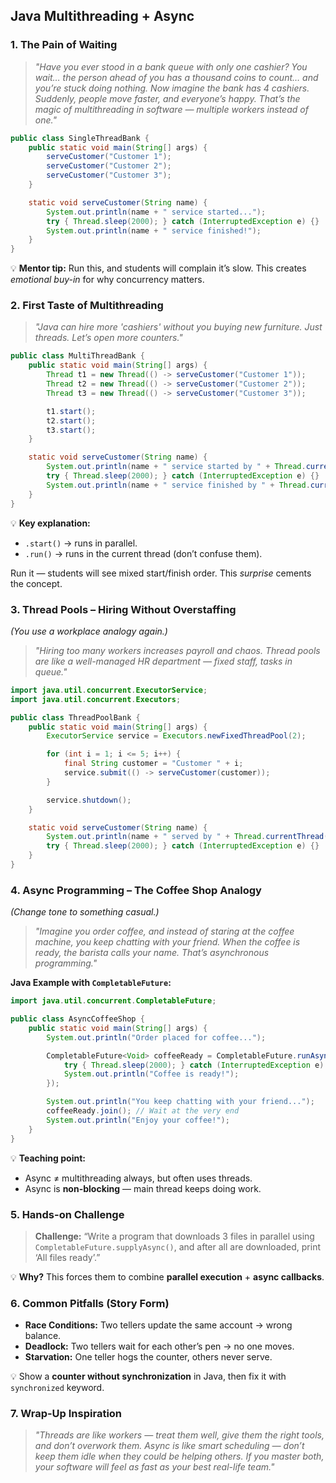 ## Java Multithreading + Async

### **1. The Pain of Waiting**

> *"Have you ever stood in a bank queue with only one cashier? You wait… the person ahead of you has a thousand coins to count… and you’re stuck doing nothing. Now imagine the bank has 4 cashiers. Suddenly, people move faster, and everyone’s happy. That’s the magic of multithreading in software — multiple workers instead of one."*

```java
public class SingleThreadBank {
    public static void main(String[] args) {
        serveCustomer("Customer 1");
        serveCustomer("Customer 2");
        serveCustomer("Customer 3");
    }

    static void serveCustomer(String name) {
        System.out.println(name + " service started...");
        try { Thread.sleep(2000); } catch (InterruptedException e) {}
        System.out.println(name + " service finished!");
    }
}
```

💡 **Mentor tip:** Run this, and students will complain it’s slow. This creates *emotional buy-in* for why concurrency matters.

### **2. First Taste of Multithreading**


> *"Java can hire more 'cashiers' without you buying new furniture. Just threads. Let’s open more counters."*

```java
public class MultiThreadBank {
    public static void main(String[] args) {
        Thread t1 = new Thread(() -> serveCustomer("Customer 1"));
        Thread t2 = new Thread(() -> serveCustomer("Customer 2"));
        Thread t3 = new Thread(() -> serveCustomer("Customer 3"));

        t1.start();
        t2.start();
        t3.start();
    }

    static void serveCustomer(String name) {
        System.out.println(name + " service started by " + Thread.currentThread().getName());
        try { Thread.sleep(2000); } catch (InterruptedException e) {}
        System.out.println(name + " service finished by " + Thread.currentThread().getName());
    }
}
```

💡 **Key explanation:**

* `.start()` → runs in parallel.
* `.run()` → runs in the current thread (don’t confuse them).

Run it — students will see mixed start/finish order. This *surprise* cements the concept.


### **3. Thread Pools – Hiring Without Overstaffing**

*(You use a workplace analogy again.)*

> *"Hiring too many workers increases payroll and chaos. Thread pools are like a well-managed HR department — fixed staff, tasks in queue."*

```java
import java.util.concurrent.ExecutorService;
import java.util.concurrent.Executors;

public class ThreadPoolBank {
    public static void main(String[] args) {
        ExecutorService service = Executors.newFixedThreadPool(2);

        for (int i = 1; i <= 5; i++) {
            final String customer = "Customer " + i;
            service.submit(() -> serveCustomer(customer));
        }

        service.shutdown();
    }

    static void serveCustomer(String name) {
        System.out.println(name + " served by " + Thread.currentThread().getName());
        try { Thread.sleep(2000); } catch (InterruptedException e) {}
    }
}
```
### **4. Async Programming – The Coffee Shop Analogy**

*(Change tone to something casual.)*

> *"Imagine you order coffee, and instead of staring at the coffee machine, you keep chatting with your friend. When the coffee is ready, the barista calls your name. That’s asynchronous programming."*

**Java Example with `CompletableFuture`:**

```java
import java.util.concurrent.CompletableFuture;

public class AsyncCoffeeShop {
    public static void main(String[] args) {
        System.out.println("Order placed for coffee...");

        CompletableFuture<Void> coffeeReady = CompletableFuture.runAsync(() -> {
            try { Thread.sleep(2000); } catch (InterruptedException e) {}
            System.out.println("Coffee is ready!");
        });

        System.out.println("You keep chatting with your friend...");
        coffeeReady.join(); // Wait at the very end
        System.out.println("Enjoy your coffee!");
    }
}
```

💡 **Teaching point:**

* Async ≠ multithreading always, but often uses threads.
* Async is **non-blocking** — main thread keeps doing work.

### **5. Hands-on Challenge**


> **Challenge:** “Write a program that downloads 3 files in parallel using `CompletableFuture.supplyAsync()`, and after all are downloaded, print ‘All files ready’.”

💡 **Why?** This forces them to combine **parallel execution** + **async callbacks**.

### **6. Common Pitfalls (Story Form)**

* **Race Conditions:** Two tellers update the same account → wrong balance.
* **Deadlock:** Two tellers wait for each other’s pen → no one moves.
* **Starvation:** One teller hogs the counter, others never serve.

💡 Show a **counter without synchronization** in Java, then fix it with `synchronized` keyword.

### **7. Wrap-Up Inspiration**

> *"Threads are like workers — treat them well, give them the right tools, and don’t overwork them. Async is like smart scheduling — don’t keep them idle when they could be helping others. If you master both, your software will feel as fast as your best real-life team."*